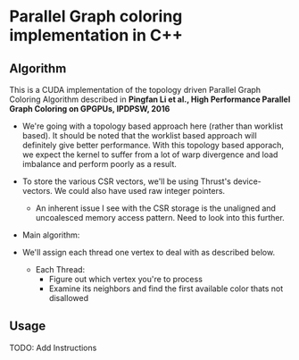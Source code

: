 # Parallel Graph coloring implementation in C++

## Algorithm
This is a CUDA implementation of the topology driven Parallel Graph Coloring Algorithm described in **Pingfan Li et al., High Performance Parallel Graph Coloring on GPGPUs, IPDPSW, 2016**

* We're going with a topology based approach here (rather than worklist based). It should be noted that the worklist based approach will definitely give better performance. With this topology based apporach, we expect the kernel to suffer from a lot of warp divergence and load imbalance and perform poorly as a result.

* To store the various CSR vectors, we'll be using Thrust's device-vectors. We could also have used raw integer pointers.
  * An inherent issue I see with the CSR storage is the unaligned and uncoalesced memory access pattern. Need to look into this further.

* Main algorithm:
* We'll assign each thread one vertex to deal with as described below.
  * Each Thread:
    * Figure out which vertex you're to process
    * Examine its neighbors and find the first available color thats not disallowed

## Usage
TODO: Add Instructions
